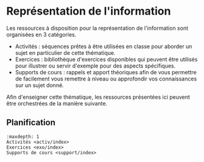 # Représentation de l'information

Les ressources à disposition pour la représentation de l'information sont organisées en 3 catégories.
* Activités : séquences prêtes à être utilisées en classe pour aborder un sujet en particulier de cette thématique.
* Exercices : bibliothèque d'exercices disponibles qui peuvent être utilisés pour illustrer ou servir d'exemple pour des aspects spécifiques.
* Supports de cours : rappels et apport théoriques afin de vous permettre de facilement vous remettre à niveau ou approfondir vos connaissances sur un sujet donné.

Afin d'enseigner cette thématique, les ressources présentées ici peuvent être orchestrées de la manière suivante.

## Planification



```{toctree}
:maxdepth: 1
Activités <activ/index>
Exercices <exo/index>
Supports de cours <support/index>
```

